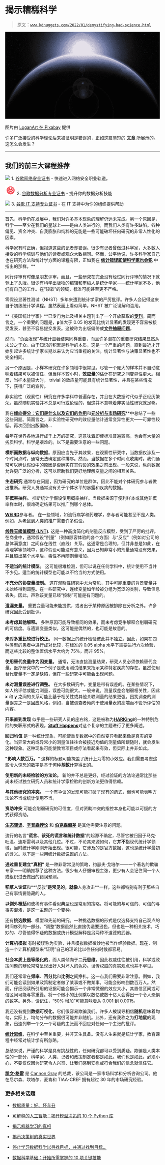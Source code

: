 # 揭示糟糕科学

> 原文：[`www.kdnuggets.com/2022/01/demystifying-bad-science.html`](https://www.kdnuggets.com/2022/01/demystifying-bad-science.html)

![揭示糟糕科学](img/85ecf1cafa11eb770a7a5ab07b19c7be.png)

图片由 [LoganArt 在 Pixabay](https://pixabay.com/users/loganart-665411/) 提供

许多广泛接受的科学理论后来被证明是错误的，正如这篇简短的 [**文章**](https://blog.chron.com/sciguy/2010/11/the-top-10-most-spectacularly-wrong-widely-held-scientific-theories/) 所展示的。这怎么会发生？

* * *

## 我们的前三大课程推荐

![](img/0244c01ba9267c002ef39d4907e0b8fb.png) 1\. [谷歌网络安全证书](https://www.kdnuggets.com/google-cybersecurity) - 快速进入网络安全职业轨道。

![](img/e225c49c3c91745821c8c0368bf04711.png) 2\. [谷歌数据分析专业证书](https://www.kdnuggets.com/google-data-analytics) - 提升你的数据分析技能

![](img/0244c01ba9267c002ef39d4907e0b8fb.png) 3\. [谷歌 IT 支持专业证书](https://www.kdnuggets.com/google-itsupport) - 在 IT 支持中为你的组织提供帮助

* * *

首先，科学仍在发展中，我们对许多基本现象的理解仍远未完成。另一个原因是，科学——至少在我们的星球上——是由人类进行的，而我们人类有许多缺陷。各种偏见、资金冲突、自我膨胀和纯粹的无能是一些可能破坏任何研究的非常人性化的因素。

科学家有时正确，但报道这些的记者却错误。很少有记者曾做过科学家，大多数人接受的科学培训与他们的读者或观众大致相同。然而，公平地说，许多科学家自己也在研究方法和统计学方面的课程有限，正如我在 [****统计错误即使科学家也会犯****](https://www.linkedin.com/pulse/statistical-mistakes-even-scientists-make-kevin-gray/) 中指出的那样。**

同行评审有时像是朋友评审，而且，一些研究在完全没有经过同行评审的情况下就登上了头版。很少有科学出版物的编辑和审稿人是统计学家——统计学家不多，他们有自己的工作。在“较软”的领域，标准可能甚至更不严格。

零假设显著性测试（NHST）多年来遭到统计学家的严厉批评。许多人会记得这来自于初级统计学课程。虽然表面上看似简单，NHST 被广泛误解和滥用。

**《美国统计学家》**已专门为此及相关主题刊出了一个开放获取的[**专刊**](https://amstat.tandfonline.com/doi/full/10.1080/00031305.2019.1583913#.X28Ecj_iuUk)。简而言之，一个重要的问题是，**p**值大于 0.05 的发现比统计显著的发现更不容易被接受发表，甚至不容易提交发表。这被称为出版偏倚或[**文件抽屉问题**](https://web.ma.utexas.edu/users/mks/statmistakes/filedrawer.html)。

然而，“负面发现”与统计显著结果同样重要，而且许多潜在的重要研究结果显然从未公之于众。由于知识的积累是科学的本质，这是一个严重的问题，直到最近才开始引起许多统计学家长期以来认为应当重视的关注。统计显著性与决策显著性也不完全相同。

另一个原因是，小样本研究在许多领域中很常见。尽管一个庞大的样本并不自动意味着结果可以被信任，但当样本较小时，**效应量**的估计在研究之间变异性更大。相反，当样本量较大时， trivial 的效应量可能具有统计显著性，并且在某些情况下，获得广泛的宣传。

非实验性（观察性）研究在许多学科中普遍存在，并且在大数据时代似乎正经历繁荣。虽然随机实验并不总是可行或伦理的，但这并不意味着非实验性研究就足够。

我在[****倾向得分：它们是什么以及它们的作用****](https://www.linkedin.com/pulse/propensity-scores-what-do-kevin-gray/)和[****元分析与市场研究****](https://www.linkedin.com/pulse/meta-analysis-marketing-research-kevin-gray/)**中总结了一些这些问题。简而言之，非实验性研究中的效应量估计通常变异性更大——可靠性较低。再次回到出版偏倚...

每年在世界各地进行成千上万的研究，这意味着即使标准普遍较高，也会有大量的劣质科学。科学是艰难的。以下是需要注意的一些问题。

**横断面数据与纵向数据**。原因应当先于其效果，在观察性研究中，当数据仅涉及一个时间点时，通常无法确定这种排序。然而，当数据在多个时间点收集时，我们通常可以确认假设中的原因是否确实在其假设的效果之前出现。一般来说，纵向数据允许更广泛的分析，这可以帮助我们更好地理解变量之间的相互关系。

**生态研究** 通常存在问题，因为研究的单位是群体，因此不能对个体研究参与者做出推断。研究人员通常没有关于个体水平的暴露和疾病的数据。

**非概率抽样。** 推断统计学假设使用概率抽样。当数据来源于便利样本或其他非概率样本时，很难确定结果可以推广到哪个总体。

[**WEIRD**](https://rationalwiki.org/wiki/WEIRD)参与者。 在一些领域，如流行病学和药理学，参与者可能甚至不是人类。例如，从老鼠到人类的推广需要许多假设。

[**线性无阈值模型 (LNT)**](https://www.ncbi.nlm.nih.gov/pmc/articles/PMC6376521/)**.** 这是一种高度简化的剂量反应模型，受到了严厉的批评。在商业中，通常假设“剂量”（例如顾客体验的各个方面）与“反应”（例如对公司的总体满意度）之间存在线性（直线）关系。这通常是合理的，但并非总是如此，在毒理学等领域中，这种假设可能没有意义，因为已知非常小的剂量通常没有效果，并且超出某个水平后，毒性不再随剂量增加。

**不适当的统计模型。** 这可能很难检测，但可以说在任何学科中，统计使用不当并不少见。适当的统计模型也可能以不恰当的方式使用。

**不充分的协变量控制。** 这在观察性研究中尤为常见，其中可能重要的背景变量并未始终得到调整。在一些研究中，连续变量如年龄被分组为宽泛的类别，导致信息丢失。因此，声称该变量已经“控制”可能是有问题的。

**遗漏变量。** 重要变量可能未能提供，或者出于某种原因被排除在分析之外。许多研究因此受到批评。

**未考虑其他解释。** 多种原因可能导致相同的效果，而未考虑竞争解释会削弱研究的可信度。与遗漏变量类似，这可能是偶然的，也可能是故意的。

**未对多重比较进行校正。** 同一数据上的统计检验彼此并不独立。因此，如果在四种类型的患者中进行成对比较，在标准的 0.05 alpha 水平下需要进行六次检验，而这些比较的整体置信水平大约为 75%，而非 95%。

**使用替代变量作为因变量。** 通常，无法直接测量结果，研究人员必须依赖替代变量。医疗研究中的一个例子是使用测试结果来指示某种特定疾病的存在。虽然使用替代变量不一定是缺陷，但在一些研究中可能会出现问题。

**未对测量误差进行调整。** 在大多数研究中，变量是带有误差的。在某些情况下，如人格评估或能力测量，误差可能很大。一般来说，测量误差会削弱相关性，因此**x** 和 **y** 之间的关系可能比基于相关性或其他关联测量的结果更强。困扰调查的测量误差之一是回应风格，例如，当被调查者倾向于使用量表的高端而不管所评估的内容。

**开采直到发现** 似乎是一些研究人员的座右铭，这是被称为[**HARKing**](https://en.wikipedia.org/wiki/HARKing)的一种特别危险的失职形式的表现。[****Stuff Happens****](https://www.linkedin.com/pulse/stuff-happens-kevin-gray/)对这个复杂的主题进行了更多阐述。

**回归均值** 是一种统计现象，可能使重复数据中的自然变异看起来像是真实的变化。当异常大的或异常小的测量值往往会被接近均值的测量值所跟随时，就会发生这种现象。这种现象可能使教育项目或疗法看起来有效，但实际上并非如此。

**"影响人数百万。"** 这样的标题可能掩盖了统计上为零的小效应。我们需要考虑这些令人惊恐的数字是基于何种**基数**计算得出的。

**使用新的未经检验的方法论。** 新的并不总是更好，经过验证的方法论通常比那些尚未经过独立研究人员和统计学家检验的创新方法更值得信赖。

**与其他研究的冲突。** 一个有争议的发现可能打破了现有的范式，但也可能表明方法论不当或统计使用不当。

**资助冲突** 可能会削弱研究的可信度，但对资助冲突的指控本身也可能以可疑的方式获得资助。

[**生态谬误**](https://www.britannica.com/science/ecological-fallacy)、[**辛普森悖论**](https://www.britannica.com/topic/Simpsons-paradox) 和 [**伯克森偏差**](https://en.wikipedia.org/wiki/Berkson%27s_paradox) 是其他需要注意的问题。

流行的名言“**谎言、该死的谎言和统计数据**”的起源不确定，尽管它被归因于马克·吐温、迪斯雷利以及其他几位。不过，不论其来源如何，它**并不**指现代统计学领域，当时统计学刚刚开始出现。很可能，它涉及的是官方数据，这也是统计学最初的含义。以下是一些用统计数据说谎的方法。

**通过重复建立“真相”** 是一种非常常见的策略，约瑟夫·戈培尔——一个著名的欺骗专家——明确推荐了这种方法。很少有人仔细审视主张，更少有人会记住同一个人或组织过去做出的错误预测。

**稻草人论证**和**“反驳”**是常见的，就像**人身攻击**一样，这些都特别有利于那些自己有事情要隐藏的人。

**以例外概括**和使稀有事件看似典型也是常用的策略。将可能的与可信的、可信的与事实混淆，是这一主题的一个变种。

还有**挑选数据**、模型和先前的研究。一种挑选数据的形式是仅选择支持自己观点的时间序列的一部分。“调整”数据虽然比直接伪造要逊色，但也是一种相关技术。巧妙的、尽管值得怀疑的数据或统计模型解释是另两种不道德的武器。

**计算机模拟** 有时被误称为实验，并且模拟数据微妙地被当作经验数据。现在，制造一个计算机模型来“证明”自己的理论比以往任何时候都容易。

**社会本质上是等级化的**，而人类倾向于**二元思维**，因此权威往往被引用，科学或政策问题的辩论常常呈现出好人对坏人的色彩。误传权威的真实观点也并不罕见。

我们还常常在**频率**、**百分比**和**比例**之间挣扎，这一点我们需要非常注意。例如，我们可能会读到如果政策制定者做了某事或不做某事，可能会影响到数百万人。然而，仔细阅读所引用的证据可能会揭示一个非常微弱的效应大小，其置信区间或可信区间可能与零重叠。将一个微小的比例乘以数亿或数十亿人会得出一个令人恐惧的数字。另外，请记住，“50% 增加”可能意味着从 0.001 到 0.0015。

我还没有提到**数据可视化**，它们很容易欺骗我们。许多人被误导相信**随机**意味着均匀，实际上，均匀分布的数据很可能并非随机。此外，还有我称之为**打地鼠**的现象，迅速列举一个又一个可疑的主张而不回应对任何一个主张的批评。

[**统计思维**](https://www.linkedin.com/pulse/statistical-thinking-nutshell-kevin-gray/)，在科学中至关重要，并非天生具备。没有人生来就是统计学家，教育课程中经常对统计学有所忽略。

总结来说，严谨的科学是具有挑战性的，任何研究都可以受到质疑。欺骗是人类本性的一部分，科学家、人类、记者和政策制定者都是如此。我们也是如此，必须小心，不要仅仅因为研究令人兴奋、让我们感到安慰或符合我们的信念就信任它。

**[凯文·格雷](https://www.linkedin.com/in/cannongray)** 是 [Cannon Gray](http://cannongray.com/home) 的总裁，该公司是一家市场科学和分析咨询公司。他在尼尔森、坎塔尔、麦肯和 TIAA-CREF 拥有超过 30 年的市场研究经验。

### 更多相关话题

+   [数据质量：好、坏与丑](https://www.kdnuggets.com/2022/01/data-quality-good-bad-ugly.html)

+   [可解释的人工智能：揭开模型决策的 10 个 Python 库](https://www.kdnuggets.com/2023/01/explainable-ai-10-python-libraries-demystifying-decisions.html)

+   [揭示机器学习的真相](https://www.kdnuggets.com/demystifying-machine-learning)

+   [揭示决策树的真实世界](https://www.kdnuggets.com/demystifying-decision-trees-for-the-real-world)

+   [停止学习数据科学以寻找目标，并通过找到目标…](https://www.kdnuggets.com/2021/12/stop-learning-data-science-find-purpose.html)

+   [数据科学基础：开始所需掌握的 10 项关键技能](https://www.kdnuggets.com/2020/10/data-science-minimum-10-essential-skills.html)
